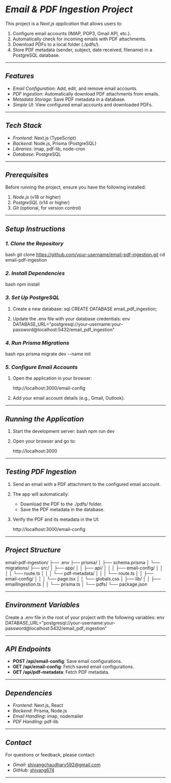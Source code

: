 # *Email & PDF Ingestion Project*

This project is a *Next.js application* that allows users to:
1. Configure email accounts (IMAP, POP3, Gmail API, etc.).
2. Automatically check for incoming emails with PDF attachments.
3. Download PDFs to a local folder (./pdfs/).
4. Store PDF metadata (sender, subject, date received, filename) in a PostgreSQL database.

---

## *Features*
- *Email Configuration*: Add, edit, and remove email accounts.
- *PDF Ingestion*: Automatically download PDF attachments from emails.
- *Metadata Storage*: Save PDF metadata in a database.
- *Simple UI*: View configured email accounts and downloaded PDFs.

---

## *Tech Stack*
- *Frontend*: Next.js (TypeScript)
- *Backend*: Node.js, Prisma (PostgreSQL)
- *Libraries*: imap, pdf-lib, node-cron
- *Database*: PostgreSQL

---

## *Prerequisites*
Before running the project, ensure you have the following installed:
1. *Node.js* (v18 or higher)
2. *PostgreSQL* (v14 or higher)
3. *Git* (optional, for version control)

---

## *Setup Instructions*

### *1. Clone the Repository*
bash
git clone https://github.com/your-username/email-pdf-ingestion.git
cd email-pdf-ingestion


### *2. Install Dependencies*
bash
npm install


### *3. Set Up PostgreSQL*
1. Create a new database:
   sql
   CREATE DATABASE email_pdf_ingestion;
   
2. Update the .env file with your database credentials:
   env
   DATABASE_URL="postgresql://your-username:your-password@localhost:5432/email_pdf_ingestion"
   

### *4. Run Prisma Migrations*
bash
npx prisma migrate dev --name init


### *5. Configure Email Accounts*
1. Open the application in your browser:
   
   http://localhost:3000/email-config
   
2. Add your email account details (e.g., Gmail, Outlook).

---

## *Running the Application*
1. Start the development server:
   bash
   npm run dev
   
2. Open your browser and go to:
   
   http://localhost:3000
   

---

## *Testing PDF Ingestion*
1. Send an email with a PDF attachment to the configured email account.
2. The app will automatically:
   - Download the PDF to the ./pdfs/ folder.
   - Save the PDF metadata in the database.
3. Verify the PDF and its metadata in the UI:
   
   http://localhost:3000/email-config
   

---

## *Project Structure*

email-pdf-ingestion/
├── .env
├── prisma/
│   ├── schema.prisma
│   └── migrations/
├── src/
│   ├── app/
│   │   ├── api/
│   │   │   ├── email-config/
│   │   │   │   └── route.ts
│   │   │   └── pdf-metadata/
│   │   │       └── route.ts
│   │   ├── email-config/
│   │   │   └── page.tsx
│   │   └── globals.css
│   ├── lib/
│   │   ├── emailIngestion.ts
│   │   └── prisma.ts
│   └── pdfs/
└── package.json


---

## *Environment Variables*
Create a .env file in the root of your project with the following variables:
env
DATABASE_URL="postgresql://your-username:your-password@localhost:5432/email_pdf_ingestion"


---

## *API Endpoints*
- **POST /api/email-config**: Save email configurations.
- **GET /api/email-config**: Fetch saved email configurations.
- **GET /api/pdf-metadata**: Fetch PDF metadata.

---

## *Dependencies*
- *Frontend*: Next.js, React
- *Backend*: Prisma, Node.js
- *Email Handling*: imap, nodemailer
- *PDF Handling*: pdf-lib

---

## *Contact*
For questions or feedback, please contact:
- *Gmail*: shivangchaudhary592@gmail.com
- *GitHub*: [shivang674](https://github.com/shivang674)

---